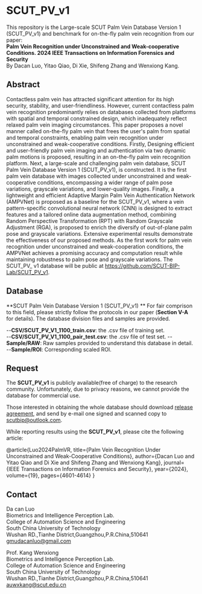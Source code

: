 # SCUT_PV_v1
This repository is the Large-scale SCUT Palm Vein Database Version 1 (SCUT\_PV\_v1) and benchmark for on-the-fly palm vein recognition from our paper:   
__Palm Vein Recognition under Unconstrained and Weak-cooperative Conditions.   2024 IEEE Transactions on Information Forensics and Security__  
By Dacan Luo, Yitao Qiao, Di Xie, Shifeng Zhang and Wenxiong Kang.  


## Abstract
Contactless palm vein has attracted significant attention for its high security, stability, and user-friendliness. However, current contactless palm vein recognition predominantly relies on databases collected from platforms with spatial and temporal constrained design, which inadequately reflect relaxed palm vein imaging circumstances. This paper proposes a novel manner called on-the-fly palm vein that frees the user's palm from spatial and temporal constraints, enabling palm vein recognition under unconstrained and weak-cooperative conditions. Firstly, Designing efficient and user-friendly palm vein imaging and authentication via two dynamic palm motions is proposed, resulting in an on-the-fly palm vein recognition platform. Next, a large-scale and challenging palm vein database, SCUT Palm Vein Database Version 1 (SCUT_PV_v1), is constructed. It is the first palm vein database with images collected under unconstrained and weak-cooperative conditions, encompassing a wider range of palm pose variations, grayscale variations, and lower-quality images. Finally, a lightweight and efficient Adaptive Margin Palm Vein Authentication Network (AMPVNet) is proposed as a baseline for the SCUT_PV_v1, where a vein pattern-specific convolutional neural network (CNN) is designed to extract features and a tailored online data augmentation method, combining Random Perspective Transformation (RPT) with Random Grayscale Adjustment (RGA), is proposed to enrich the diversify of out-of-plane palm pose and grayscale variations. Extensive experimental results demonstrate the effectiveness of our proposed methods. As the first work for palm vein recognition under unconstrained and weak-cooperation conditions, the AMPVNet achieves a promising accuracy and computation result while maintaining robustness to palm pose and grayscale variations. The SCUT_PV_ v1 database will be public at https://github.com/SCUT-BIP-Lab/SCUT_PV_v1.


## Database
**SCUT Palm Vein Database Version 1 (SCUT_PV_v1) **
For fair comprison to this field, please strictly follow the protocols in our paper (__Section V-A__ for details). The database division files and samples are provided.

--__CSV/SCUT_PV_V1_1100_train.csv__: the .csv file of training set.  
--__CSV/SCUT_PV_V1_1100_pair_test.csv__: the .csv file of test set. 
--__Sample/RAW__: Raw samples provided to understand this database in detail. 
--__Sample/ROI__: Corresponding scaled ROI.   

## Request
The __SCUT_PV_v1__ is publicly available(free of charge) to the research community. Unfortunately, due to privacy reasons, we cannot provide the database for commercial use.

Those interested in obtaining the whole database should download [release agreement](https://github.com/SCUT-BIP-Lab/LFMB-3DFB/blob/main/SCUT%20LFMB-3DFB%20Database%20Release%20Agreement.docx), and send by e-mail one signed and scanned copy to scutbip@outlook.com.

While reporting results using the __SCUT_PV_v1__, please cite the following article:    

@article{Luo2024PalmVR,
  title={Palm Vein Recognition Under Unconstrained and Weak-Cooperative Conditions},
  author={Dacan Luo and Yitao Qiao and Di Xie and Shifeng Zhang and Wenxiong Kang},
  journal={IEEE Transactions on Information Forensics and Security},
  year={2024},
  volume={19},
  pages={4601-4614}
}


## Contact
Da can Luo   
Biometrics and Intelligence Perception Lab.   
College of Automation Science and Engineering   
South China University of Technology    
Wushan RD.,Tianhe District,Guangzhou,P.R.China,510641   
gmudacanluo@gmail.com


Prof. Kang Wenxiong   
Biometrics and Intelligence Perception Lab.   
College of Automation Science and Engineering   
South China University of Technology   
Wushan RD.,Tianhe District,Guangzhou,P.R.China,510641      
auwxkang@scut.edu.cn   
